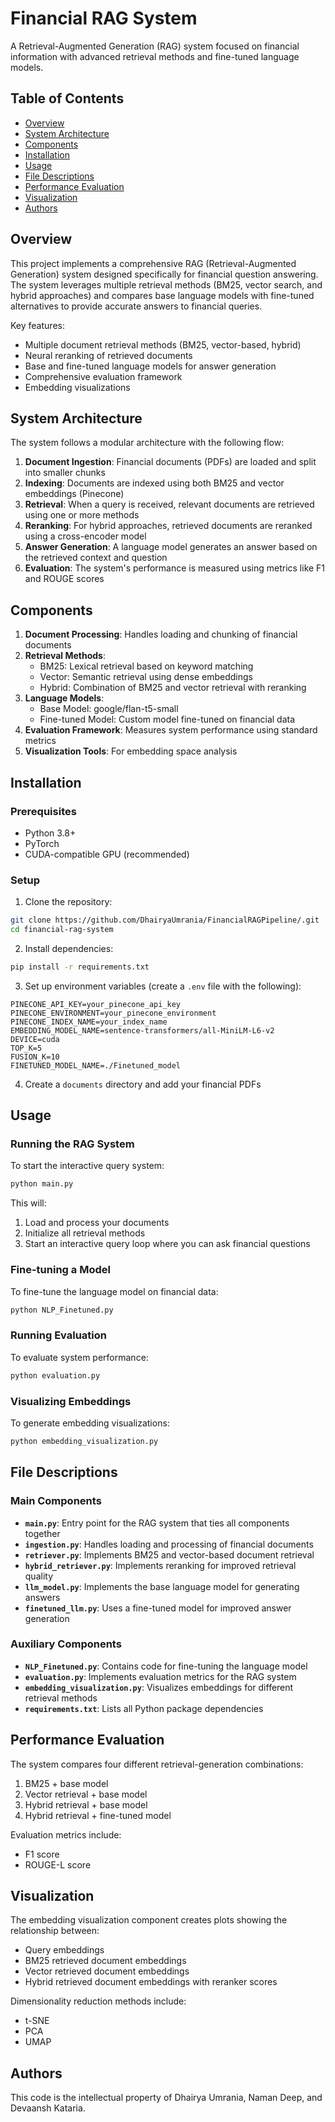 # Financial RAG System

A Retrieval-Augmented Generation (RAG) system focused on financial information with advanced retrieval methods and fine-tuned language models.

## Table of Contents
- [Overview](#overview)
- [System Architecture](#system-architecture)
- [Components](#components)
- [Installation](#installation)
- [Usage](#usage)
- [File Descriptions](#file-descriptions)
- [Performance Evaluation](#performance-evaluation)
- [Visualization](#visualization)
- [Authors](#authors)

## Overview

This project implements a comprehensive RAG (Retrieval-Augmented Generation) system designed specifically for financial question answering. The system leverages multiple retrieval methods (BM25, vector search, and hybrid approaches) and compares base language models with fine-tuned alternatives to provide accurate answers to financial queries.

Key features:
- Multiple document retrieval methods (BM25, vector-based, hybrid)
- Neural reranking of retrieved documents
- Base and fine-tuned language models for answer generation
- Comprehensive evaluation framework
- Embedding visualizations

## System Architecture

The system follows a modular architecture with the following flow:

1. **Document Ingestion**: Financial documents (PDFs) are loaded and split into smaller chunks
2. **Indexing**: Documents are indexed using both BM25 and vector embeddings (Pinecone)
3. **Retrieval**: When a query is received, relevant documents are retrieved using one or more methods
4. **Reranking**: For hybrid approaches, retrieved documents are reranked using a cross-encoder model
5. **Answer Generation**: A language model generates an answer based on the retrieved context and question
6. **Evaluation**: The system's performance is measured using metrics like F1 and ROUGE scores

## Components

1. **Document Processing**: Handles loading and chunking of financial documents
2. **Retrieval Methods**:
   - BM25: Lexical retrieval based on keyword matching
   - Vector: Semantic retrieval using dense embeddings
   - Hybrid: Combination of BM25 and vector retrieval with reranking
3. **Language Models**:
   - Base Model: google/flan-t5-small
   - Fine-tuned Model: Custom model fine-tuned on financial data
4. **Evaluation Framework**: Measures system performance using standard metrics
5. **Visualization Tools**: For embedding space analysis

## Installation

### Prerequisites
- Python 3.8+
- PyTorch
- CUDA-compatible GPU (recommended)

### Setup

1. Clone the repository:
```bash
git clone https://github.com/DhairyaUmrania/FinancialRAGPipeline/.git
cd financial-rag-system
```

2. Install dependencies:
```bash
pip install -r requirements.txt
```

3. Set up environment variables (create a `.env` file with the following):
```
PINECONE_API_KEY=your_pinecone_api_key
PINECONE_ENVIRONMENT=your_pinecone_environment
PINECONE_INDEX_NAME=your_index_name
EMBEDDING_MODEL_NAME=sentence-transformers/all-MiniLM-L6-v2
DEVICE=cuda
TOP_K=5
FUSION_K=10
FINETUNED_MODEL_NAME=./Finetuned_model
```

4. Create a `documents` directory and add your financial PDFs

## Usage

### Running the RAG System

To start the interactive query system:
```bash
python main.py
```

This will:
1. Load and process your documents
2. Initialize all retrieval methods
3. Start an interactive query loop where you can ask financial questions

### Fine-tuning a Model

To fine-tune the language model on financial data:
```bash
python NLP_Finetuned.py
```

### Running Evaluation

To evaluate system performance:
```bash
python evaluation.py
```

### Visualizing Embeddings

To generate embedding visualizations:
```bash
python embedding_visualization.py
```

## File Descriptions

### Main Components

- **`main.py`**: Entry point for the RAG system that ties all components together
- **`ingestion.py`**: Handles loading and processing of financial documents
- **`retriever.py`**: Implements BM25 and vector-based document retrieval
- **`hybrid_retriever.py`**: Implements reranking for improved retrieval quality
- **`llm_model.py`**: Implements the base language model for generating answers
- **`finetuned_llm.py`**: Uses a fine-tuned model for improved answer generation

### Auxiliary Components

- **`NLP_Finetuned.py`**: Contains code for fine-tuning the language model
- **`evaluation.py`**: Implements evaluation metrics for the RAG system
- **`embedding_visualization.py`**: Visualizes embeddings for different retrieval methods
- **`requirements.txt`**: Lists all Python package dependencies

## Performance Evaluation

The system compares four different retrieval-generation combinations:
1. BM25 + base model
2. Vector retrieval + base model
3. Hybrid retrieval + base model
4. Hybrid retrieval + fine-tuned model

Evaluation metrics include:
- F1 score
- ROUGE-L score

## Visualization

The embedding visualization component creates plots showing the relationship between:
- Query embeddings
- BM25 retrieved document embeddings
- Vector retrieved document embeddings
- Hybrid retrieved document embeddings with reranker scores

Dimensionality reduction methods include:
- t-SNE
- PCA
- UMAP

## Authors

This code is the intellectual property of Dhairya Umrania, Naman Deep, and Devaansh Kataria.
